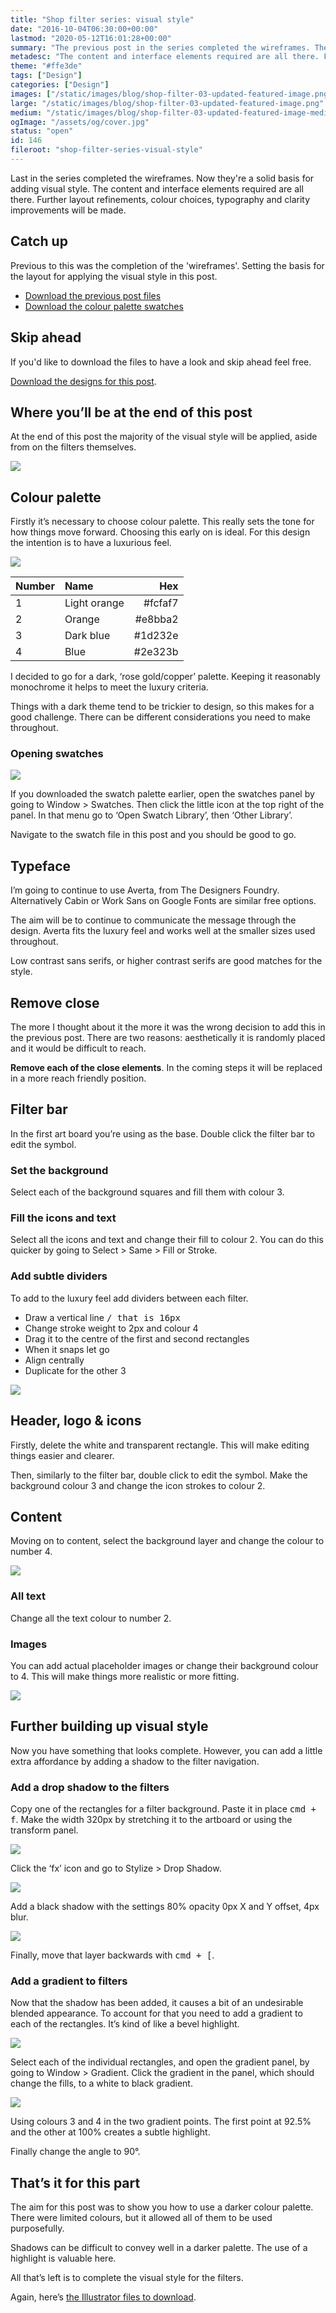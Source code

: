 ```yaml
---
title: "Shop filter series: visual style"
date: "2016-10-04T06:30:00+00:00"
lastmod: "2020-05-12T16:01:28+00:00"
summary: "The previous post in the series completed the wireframes. They’re a solid basis for adding visual style. The content and interface elements required are all there. Further layout refinements, colour choices, typography and clarity improvements will be made throughout this post."
metadesc: "The content and interface elements required are all there. Further layout refinements, colour choices, typography and clarity improvements will be made throughout this post."
theme: "#ffe3de"
tags: ["Design"]
categories: ["Design"]
images: ["/static/images/blog/shop-filter-03-updated-featured-image.png"]
large: "/static/images/blog/shop-filter-03-updated-featured-image.png"
medium: "/static/images/blog/shop-filter-03-updated-featured-image-medium.png"
ogImage: "/assets/og/cover.jpg"
status: "open"
id: 146
fileroot: "shop-filter-series-visual-style"
---
```


Last in the series completed the wireframes. Now they're a solid basis for adding visual style. The content and interface elements required are all there. Further layout refinements, colour choices, typography and clarity improvements will be made.

## Catch up
Previous to this was the completion of the 'wireframes'. Setting the basis for the layout for applying the visual style in this post. 

- [Download the previous post files](https://www.dropbox.com/s/vxpksfg4jbuvooh/shop-filter-02.ai?dl=0)
- [Download the colour palette swatches](https://www.dropbox.com/s/rs71onlfjhmexqz/shop-filter-03-swatches.ai?dl=0)

## Skip ahead
If you'd like to download the files to have a look and skip ahead feel free. 

[Download the designs for this post](https://www.dropbox.com/s/z65qulr5un5pmso/shop-filter-03.ai?dl=0).

## Where you’ll be at the end of this post
At the end of this post the majority of the visual style will be applied, aside from on the filters themselves. 

<Image src="/static/images/blog/shop-filter-03-progress-5.png" width={738} height={492} />

## Colour palette
Firstly it’s necessary to choose colour palette. This really sets the tone for how things move forward. Choosing this early on is ideal. For this design the intention is to have a luxurious feel.

<Image src="/static/images/blog/shop-filter-03-colour-palette.png" width={738} height={492} />

| Number | Name | Hex |
|:-|:-|-:|
| 1 | Light orange | #fcfaf7 |
| 2 | Orange | #e8bba2 |
| 3 | Dark blue | #1d232e |
| 4 | Blue | #2e323b |

I decided to go for a dark, ‘rose gold/copper’ palette. Keeping it reasonably monochrome it helps to meet the luxury criteria. 

Things with a dark theme tend to be trickier to design, so this makes for a good challenge. There can be different considerations you need to make throughout.

### Opening swatches
<Image src="/static/images/blog/shop-filter-03-import-swatches.png" width={738} height={492} />

If you downloaded the swatch palette earlier, open the swatches panel by going to Window > Swatches. Then click the little icon at the top right of the panel. In that menu go to ‘Open Swatch Library’, then ‘Other Library’. 

Navigate to the swatch file in this post and you should be good to go. 

## Typeface
I’m going to continue to use Averta, from The Designers Foundry. Alternatively Cabin or Work Sans on Google Fonts are similar free options.

The aim will be to continue to communicate the message through the design. Averta fits the luxury feel  and works well at the smaller sizes used throughout. 

Low contrast sans serifs, or higher contrast serifs are good matches for the style.

## Remove close
The more I thought about it the more it was the wrong decision to add this in the previous post. There are two reasons: aesthetically it is randomly placed and it would be difficult to reach.

**Remove each of the close elements**. In the coming steps it will be replaced in a more reach friendly position.

## Filter bar
In the first art board you’re using as the base. Double click the filter bar to edit the symbol. 

### Set the background
Select each of the background squares and fill them with colour 3.

### Fill the icons and text
Select all the icons and text and change their fill to colour 2. You can do this quicker by going to Select > Same > Fill or Stroke.

### Add subtle dividers
To add to the luxury feel add dividers between each filter. 

- Draw a vertical line <kbd>/<kbd> that is 16px
- Change stroke weight to 2px and colour 4
- Drag it to the centre of the first and second rectangles
- When it snaps let go
- Align centrally
- Duplicate for the other 3

<Image src="/static/images/blog/shop-filter-03-progress-1.png" width={738} height={492} />

## Header, logo & icons
Firstly, delete the white and transparent rectangle. This will make editing things easier and clearer.

Then, similarly to the filter bar, double click to edit the symbol. Make the background colour 3 and change the icon strokes to colour 2.

## Content
Moving on to content, select the background layer and change the colour to number 4.

<Image src="/static/images/blog/shop-filter-03-progress-2.png" width={738} height={492} />

### All text
Change all the text colour to number 2. 

### Images
You can add actual placeholder images or change their background colour to 4. This will make things more realistic or more fitting. 

<Image src="/static/images/blog/shop-filter-03-progress-3.png" width={738} height={492} />


## Further building up visual style
Now you have something that looks complete. However, you can add a little extra affordance by adding a shadow to the filter navigation.

### Add a drop shadow to the filters
Copy one of the rectangles for a filter background. Paste it in place <kbd>cmd + f</kbd>. Make the width 320px by stretching it to the artboard or using the transform panel.

<Image src="/static/images/blog/shop-filter-03-dropshadow-menu.png" width={738} height={492} />

Click the ‘fx’ icon and go to Stylize > Drop Shadow. 

<Image src="/static/images/blog/shop-filter-03-dropshadow-settings.png" width={738} height={492} />

Add a black shadow with the settings 80% opacity 0px X and Y offset, 4px blur.

<Image src="/static/images/blog/shop-filter-03-progress-4.png" width={738} height={492} />

Finally, move that layer backwards with <kbd>cmd + [</kbd>.

### Add a gradient to filters
Now that the shadow has been added, it causes a bit of an undesirable blended appearance. To account for that you need to add a gradient to each of the rectangles. It’s kind of like a bevel highlight.

<Image src="/static/images/blog/shop-filter-03-progress-5.png" width={738} height={492} />

Select each of the individual rectangles, and open the gradient panel, by going to Window > Gradient. Click the gradient in the panel, which should change the fills, to a white to black gradient.

<Image src="/static/images/blog/shop-filter-03-filter-gradient.png" width={738} height={492} />

Using colours 3 and 4 in the two gradient points. The first point at 92.5% and the other at 100% creates a subtle highlight. 

Finally change the angle to 90°.

## That’s it for this part
The aim for this post was to show you how to use a darker colour palette. There were limited colours, but it allowed all of them to be used purposefully. 

Shadows can be difficult to convey well in a darker palette. The use of a highlight is valuable here.

All that’s left is to complete the visual style for the filters.  

Again, here’s [the Illustrator files to download](https://www.dropbox.com/s/z65qulr5un5pmso/shop-filter-03.ai?dl=0).
